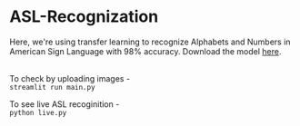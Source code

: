 # ASL-Recognization
Here, we're using transfer  learning to recognize Alphabets and Numbers in American  Sign Language with 98% accuracy.
Download the model [here](https://drive.google.com/file/d/1zrpDYeS7AXeGmO4G3FAD55LY53PZZ7fh/view?usp=sharing).<br><br>

To check by uploading images -<br>
`streamlit run main.py`

To see live ASL recoginition -<br>
`python live.py`

